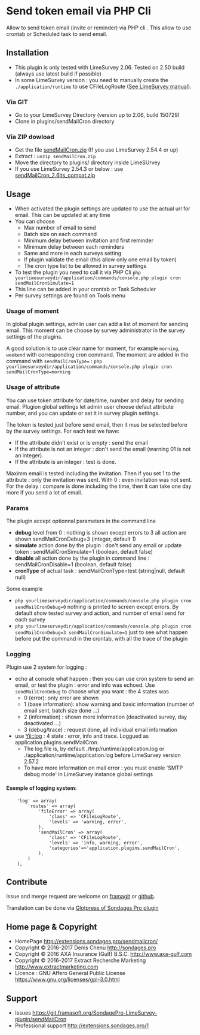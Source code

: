 # Send token email via PHP Cli
Allow to send token email (invite or reminder) via PHP cli . This allow to use crontab or Scheduled task to send email.

## Installation
- This plugin is only tested with LimeSurvey 2.06. Tested on 2.50 build (always use latest build if possible)
- In some LimeSurvey version : you need to manually create the `./application/runtime` to use CFileLogRoute ([See LimeSurvey manual](https://manual.limesurvey.org/Cron)).

### Via GIT
- Go to your LimeSurvey Directory (version up to 2.06, build 150729)
- Clone in plugins/sendMailCron directory

### Via ZIP dowload
- Get the file [sendMailCron.zip](http://extensions.sondages.pro/IMG/auto/sendMailCron.zip) (If you use LimeSurvey 2.54.4 or up)
- Extract : `unzip sendMailCron.zip`
- Move the directory to plugins/ directory inside LimeSUrvey
- If you use LimeSurvey 2.54.3 or below : use [sendMailCron_2.6lts_compat.zip](http://extensions.sondages.pro/IMG/auto/sendMailCron_2.6lts_compat.zip)

## Usage

- When activated the plugin settings are updated to use the actual url for email. This can be updated at any time
- You can choose
  - Max number of email to send
  - Batch size on each command
  - Minimum delay between invitation and first reminder
  - Minimum delay between each reminders
  - Same and more in each surveys setting
  - If plugin validate the email (this allow only one email by token)
  - The cron type list to be allowed in survey settings
- To test the plugin you need to call it via PHP Cli `php yourlimesurveydir/application/commands/console.php plugin cron sendMailCronSimulate=1`
- This line can be added in your crontab or Task Scheduler
- Per survey settings are found on Tools menu

### Usage of moment

In global plugin settings, admlin user can add a list of moment for sending email. This moment can be choose by survey administrator in the survey settings of the plugins.

A good solution is to use clear name for moment, for example `morning`, `weekend` with corresponding cron command. The moment are added in the command with `sendMailCronType=` : `php yourlimesurveydir/application/commands/console.php plugin cron sendMailCronType=morning`

### Usage of attribute

You can use token attribute for date/time, number and delay for sending email. Plugion global settings let admin user choose defaut attribute number, and you can update or set it in survey plugin settings.

The token is tested just before send email, then it mus be selected before by the survey settings. For each test we have:
- If the attribute didn't exist or is empty : send the email
- If the attribute is not an integer : don't send the email (warning 01 is not an integer).
- If the attribute is an integer : test is done.

Maximm email is tested including the invitation. Then if you set 1 to the attribute : only the invitation was sent. With 0 : even invitation was not sent.
For the delay : compare is done including the time, then it can take one day more if you send a lot of email.

### Params

The plugin accept optionnal parameters in the command line

- **debug** level from 0 : nothing is shown except errors to 3 all action are shown sendMailCronDebug=3 (integer, default 1)
- **simulate** action done by the plugin : don't send any email or update token : sendMailCronSimulate=1 (boolean, default false)
- **disable** all action done by the plugin in command line : sendMailCronDisable=1 (boolean, default false)
- **cronType** of actual task : sendMailCronType=test (string|null, default null)

Some example

- `php yourlimesurveydir/application/commands/console.php plugin cron sendMailCronDebug=0` nothing is printed to screen except errors. By default show tested survey and action, and number of email send for each survey
- `php yourlimesurveydir/application/commands/console.php plugin cron sendMailCronDebug=3 sendMailCronSimulate=1` just to see what happen before put the command in the crontab, with all the trace of the plugin

### Logging
Plugin use 2 system for logging :
- echo at console what happen : then you can use cron system to send an email, or test the plugin : error and info was echoed. Use `sendMailCronDebug` to choose what you want : the 4 states was
  - 0 (error): only error are shown
  - 1 (base information): show warning and basic information (number of email sent, batch size done …)
  - 2 (information) : shown more information (deactivated survey, day deactivated …)
  - 3 (debug/trace) : request done, all individual email information
- use [Yii::log](http://www.yiiframework.com/doc/guide/1.1/en/topics.logging) : 4 state : error, info and trace. Loggued as application.plugins.sendMailCron.
  - The log file is, by default ./tmp/runtime/application.log or ./application/runtime/application.log before LimeSurvey version 2.57.2
  - To have more information on mail error : you must enable 'SMTP debug mode' in LimeSurvey instance global settings

#### Exemple of logging system:

  ````
      'log' => array(
          'routes' => array(
              'fileError' => array(
                  'class' => 'CFileLogRoute',
                  'levels' => 'warning, error',
              ),
              'sendMailCron' => array(
                  'class' => 'CFileLogRoute',
                  'levels' => 'info, warning, error',
                  'categories'=>'application.plugins.sendMailCron',
              ),
          )
      ),
  ````

## Contribute

Issue and merge request are welcome on [framagit](https://framagit.org/SondagePro-LimeSurvey-plugin/sendMailCron) or [github](https://github.com/SondagesPro/LS-sendMailCron/).

Translation can be done via [Glotpress of Sondages Pro plugin](http://translate.sondages.pro/projects/sendmailcron)


## Home page & Copyright
- HomePage <http://extensions.sondages.pro/sendmailcron/>
- Copyright © 2016-2017 Denis Chenu <http://sondages.pro>
- Copyright © 2016 AXA Insurance (Gulf) B.S.C. <http://www.axa-gulf.com>
- Copyright © 2016-2017 Extract Recherche Marketing <http://www.extractmarketing.com>
- Licence : GNU Affero General Public License <https://www.gnu.org/licenses/gpl-3.0.html>

## Support
- Issues <https://git.framasoft.org/SondagePro-LimeSurvey-plugin/sendMailCron>
- Professional support <http://extensions.sondages.pro/1>
